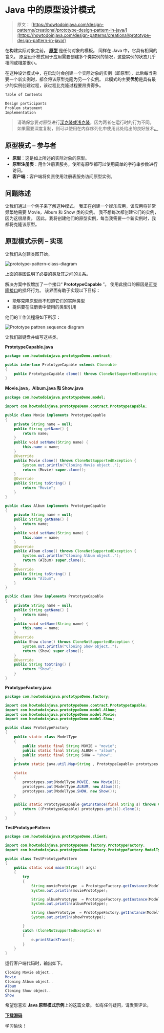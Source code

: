 # Java 中的原型设计模式

> 原文： [https://howtodoinjava.com/design-patterns/creational/prototype-design-pattern-in-java/](https://howtodoinjava.com/design-patterns/creational/prototype-design-pattern-in-java/)

在构建实际对象之前， [**原型**](https://en.wikipedia.org/wiki/Prototype "Prototype") 是任何对象的模板。 同样在 Java 中，它具有相同的含义。 原型设计模式用于应用需要创建多个类实例的情况，这些实例的状态几乎相同或相差很小。

在这种设计模式中，在启动时会创建一个实际对象的实例（即原型），此后每当需要一个新实例时，都会将该原型克隆为另一个实例。 此模式的主要**优势**是具有最少的实例创建过程，该过程比克隆过程要昂贵得多。

```java
Table of Contents

Design participants
Problem statement
Implementation
```

> 请确保您要对原型进行[深克隆或浅克隆](https://howtodoinjava.com/java/cloning/a-guide-to-object-cloning-in-java/ "A guide to object cloning in java")，因为两者在运行时的行为不同。 如果需要深度复制，则可以使用在内存序列化中使用此处给出的良好技术[。](https://howtodoinjava.com/java/serialization/how-to-do-deep-cloning-using-in-memory-serialization-in-java/ "How to do deep cloning using in memory serialization in java")

## 原型模式 – 参与者

*   **原型**：这是如上所述的实际对象的原型。
*   **原型注册表**：用作注册表服务，使所有原型都可以使用简单的字符串参数进行访问。
*   **客户端**：客户端将负责使用注册表服务访问原型实例。

## 问题陈述

让我们通过一个例子来了解这种模式。 我正在创建一个娱乐应用，该应用将非常频繁地需要 Movie，Album 和 Show 类的实例。 我不想每次都创建它们的实例，因为这很昂贵。 因此，我将创建他们的原型实例，每当我需要一个新实例时，我都将克隆该原型。

## 原型模式示例 – 实现

让我们从创建类图开始。

![prototype-pattern-class-diagram](img/202e7bac5331fe780138a4fb0568c82d.png)

上面的类图说明了必要的类及其之间的关系。

解决方案中仅增加了一个接口“ **PrototypeCapable** ”。 使用此接口的原因是[可克隆接口](//howtodoinjava.com/java/cloning/cloneable-interface-is-broken-in-java/ "Cloneable interface is broken in java")的损坏行为。 该界面有助于实现以下目标：

*   能够克隆原型而不知道它们的实际类型
*   提供要在注册表中使用的类型引用

他们的工作流程将如下所示：

![Prototype pattren sequence diagram](img/fa6af09c85b477e097fadc3ff51cb1c3.png)

让我们敲键盘并编写这些类。

**PrototypeCapable.java**

```java
package com.howtodoinjava.prototypeDemo.contract;

public interface PrototypeCapable extends Cloneable
{
	public PrototypeCapable clone() throws CloneNotSupportedException;
}

```

**Movie.java，Album.java 和 Show.java**

```java
package com.howtodoinjava.prototypeDemo.model;

import com.howtodoinjava.prototypeDemo.contract.PrototypeCapable;

public class Movie implements PrototypeCapable
{
	private String name = null;
	public String getName() {
		return name;
	}
	public void setName(String name) {
		this.name = name;
	}
	@Override
	public Movie clone() throws CloneNotSupportedException {
		System.out.println("Cloning Movie object..");
		return (Movie) super.clone();
	}
	@Override
	public String toString() {
		return "Movie";
	}
}

public class Album implements PrototypeCapable
{
	private String name = null;
	public String getName() {
		return name;
	}
	public void setName(String name) {
		this.name = name;
	}
	@Override
	public Album clone() throws CloneNotSupportedException {
		System.out.println("Cloning Album object..");
		return (Album) super.clone();
	}
	@Override
	public String toString() {
		return "Album";
	}
}

public class Show implements PrototypeCapable
{
	private String name = null;
	public String getName() {
		return name;
	}
	public void setName(String name) {
		this.name = name;
	}
	@Override
	public Show clone() throws CloneNotSupportedException {
		System.out.println("Cloning Show object..");
		return (Show) super.clone();
	}
	@Override
	public String toString() {
		return "Show";
	}
}

```

**PrototypeFactory.java**

```java
package com.howtodoinjava.prototypeDemo.factory;

import com.howtodoinjava.prototypeDemo.contract.PrototypeCapable;
import com.howtodoinjava.prototypeDemo.model.Album;
import com.howtodoinjava.prototypeDemo.model.Movie;
import com.howtodoinjava.prototypeDemo.model.Show;

public class PrototypeFactory
{
	public static class ModelType
	{
		public static final String MOVIE = "movie";
		public static final String ALBUM = "album";
		public static final String SHOW = "show";
	}
	private static java.util.Map<String , PrototypeCapable> prototypes = new java.util.HashMap<String , PrototypeCapable>();

	static
	{
		prototypes.put(ModelType.MOVIE, new Movie());
		prototypes.put(ModelType.ALBUM, new Album());
		prototypes.put(ModelType.SHOW, new Show());
	}

	public static PrototypeCapable getInstance(final String s) throws CloneNotSupportedException {
		return ((PrototypeCapable) prototypes.get(s)).clone();
	}
}

```

**TestPrototypePattern**

```java
package com.howtodoinjava.prototypeDemo.client;

import com.howtodoinjava.prototypeDemo.factory.PrototypeFactory;
import com.howtodoinjava.prototypeDemo.factory.PrototypeFactory.ModelType;

public class TestPrototypePattern
{
	public static void main(String[] args)
	{
		try
		{
			String moviePrototype  = PrototypeFactory.getInstance(ModelType.MOVIE).toString();
			System.out.println(moviePrototype);

			String albumPrototype  = PrototypeFactory.getInstance(ModelType.ALBUM).toString();
			System.out.println(albumPrototype);

			String showPrototype  = PrototypeFactory.getInstance(ModelType.SHOW).toString();
			System.out.println(showPrototype);

		}
		catch (CloneNotSupportedException e)
		{
			e.printStackTrace();
		}
	}
}

```

运行客户端代码时，输​​出如下。

```java
Cloning Movie object..
Movie
Cloning Album object..
Album
Cloning Show object..
Show
```

希望您喜欢 **Java 原型模式示例**上的这篇文章。 如有任何疑问，请发表评论。

[**下载源码**](//howtodoinjava.com/wp-content/downloads/PrototypePatternDemo.zip "下载源码 for prototype design pattern in java")

学习愉快！
